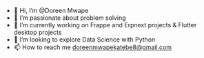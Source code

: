 - 👋 Hi, I’m @Doreen Mwape
- 👀 I’m passionate about problem solving
- 🌱 I’m currently working on Frappe and Erpnext projects & Flutter desktop projects
- 💞️ I’m looking to explore Data Science with Python
- 📫 How to reach me doreenmwapekatebe8@gmail.com

<!---
Doreen2002/Doreen2002 is a ✨ special ✨ repository because its `README.md` (this file) appears on your GitHub profile.
You can click the Preview link to take a look at your changes.
--->
